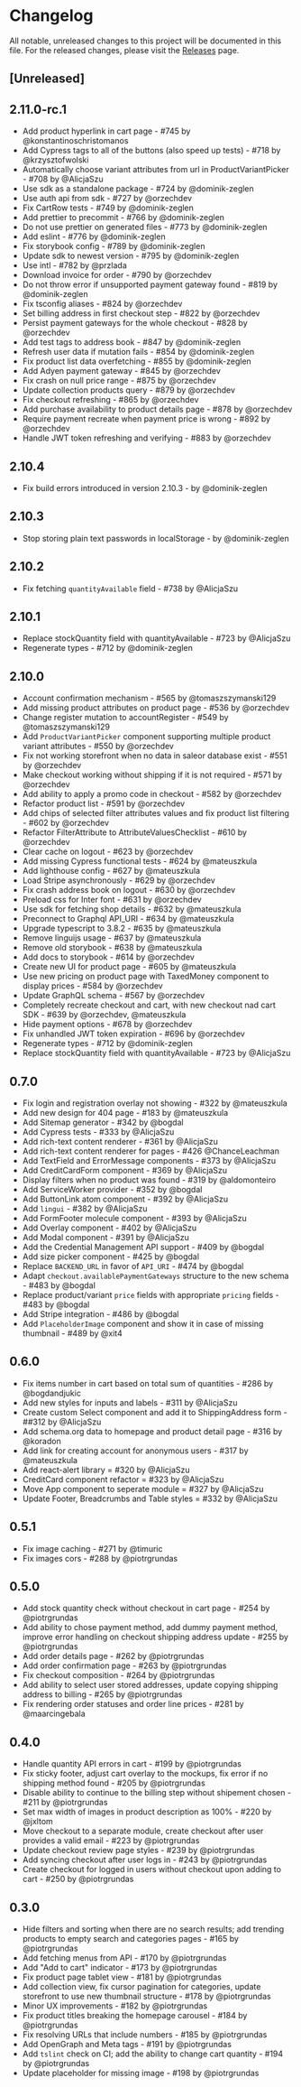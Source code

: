 # Changelog

All notable, unreleased changes to this project will be documented in this file. For the released changes, please visit the [Releases](https://github.com/mirumee/saleor-storefront/releases) page.

## [Unreleased]

## 2.11.0-rc.1

- Add product hyperlink in cart page - #745 by @konstantinoschristomanos
- Add Cypress tags to all of the buttons (also speed up tests) - #718 by @krzysztofwolski
- Automatically choose variant attributes from url in ProductVariantPicker - #708 by @AlicjaSzu
- Use sdk as a standalone package - #724 by @dominik-zeglen
- Use auth api from sdk - #727 by @orzechdev
- Fix CartRow tests - #749 by @dominik-zeglen
- Add prettier to precommit - #766 by @dominik-zeglen
- Do not use prettier on generated files - #773 by @dominik-zeglen
- Add eslint - #776 by @dominik-zeglen
- Fix storybook config - #789 by @dominik-zeglen
- Update sdk to newest version - #795 by @dominik-zeglen
- Use intl - #782 by @przlada
- Download invoice for order - #790 by @orzechdev
- Do not throw error if unsupported payment gateway found - #819 by @dominik-zeglen
- Fix tsconfig aliases - #824 by @orzechdev
- Set billing address in first checkout step - #822 by @orzechdev
- Persist payment gateways for the whole checkout - #828 by @orzechdev
- Add test tags to address book - #847 by @dominik-zeglen
- Refresh user data if mutation fails - #854 by @dominik-zeglen
- Fix product list data overfetching - #855 by @dominik-zeglen
- Add Adyen payment gateway - #845 by @orzechdev
- Fix crash on null price range - #875 by @orzechdev
- Update collection products query - #879 by @orzechdev
- Fix checkout refreshing - #865 by @orzechdev
- Add purchase availability to product details page - #878 by @orzechdev
- Require payment recreate when payment price is wrong - #892 by @orzechdev
- Handle JWT token refreshing and verifying - #883 by @orzechdev

## 2.10.4

- Fix build errors introduced in version 2.10.3 - by @dominik-zeglen

## 2.10.3

- Stop storing plain text passwords in localStorage - by @dominik-zeglen

## 2.10.2

- Fix fetching `quantityAvailable` field - #738 by @AlicjaSzu

## 2.10.1

- Replace stockQuantity field with quantityAvailable - #723 by @AlicjaSzu
- Regenerate types - #712 by @dominik-zeglen

## 2.10.0

- Account confirmation mechanism - #565 by @tomaszszymanski129
- Add missing product attributes on product page - #536 by @orzechdev
- Change register mutation to accountRegister - #549 by @tomaszszymanski129
- Add `ProductVariantPicker` component supporting multiple product variant attributes - #550 by @orzechdev
- Fix not working storefront when no data in saleor database exist - #551 by @orzechdev
- Make checkout working without shipping if it is not required - #571 by @orzechdev
- Add ability to apply a promo code in checkout - #582 by @orzechdev
- Refactor product list - #591 by @orzechdev
- Add chips of selected filter attributes values and fix product list filtering - #602 by @orzechdev
- Refactor FilterAttribute to AttributeValuesChecklist - #610 by @orzechdev
- Clear cache on logout - #623 by @orzechdev
- Add missing Cypress functional tests - #624 by @mateuszkula
- Add lighthouse config - #627 by @mateuszkula
- Load Stripe asynchronously - #629 by @orzechdev
- Fix crash address book on logout - #630 by @orzechdev
- Preload css for Inter font - #631 by @orzechdev
- Use sdk for fetching shop details - #632 by @mateuszkula
- Preconnect to Graphql API_URI - #634 by @mateuszkula
- Upgrade typescript to 3.8.2 - #635 by @mateuszkula
- Remove linguijs usage - #637 by @mateuszkula
- Remove old storybook - #638 by @mateuszkula
- Add docs to storybook - #614 by @orzechdev
- Create new UI for product page - #605 by @mateuszkula
- Use new pricing on product page with TaxedMoney component to display prices - #584 by @orzechdev
- Update GraphQL schema - #567 by @orzechdev
- Completely recreate checkout and cart, with new checkout nad cart SDK - #639 by @orzechdev, @mateuszkula
- Hide payment options - #678 by @orzechdev
- Fix unhandled JWT token expiration - #696 by @orzechdev
- Regenerate types - #712 by @dominik-zeglen
- Replace stockQuantity field with quantityAvailable - #723 by @AlicjaSzu

## 0.7.0

- Fix login and registration overlay not showing - #322 by @mateuszkula
- Add new design for 404 page - #183 by @mateuszkula
- Add Sitemap generator - #342 by @bogdal
- Add Cypress tests - #333 by @AlicjaSzu
- Add rich-text content renderer - #361 by @AlicjaSzu
- Add rich-text content renderer for pages - #426 @ChanceLeachman
- Add TextField and ErrorMessage components - #373 by @AlicjaSzu
- Add CreditCardForm component - #369 by @AlicjaSzu
- Display filters when no product was found - #319 by @aldomonteiro
- Add ServiceWorker provider - #352 by @bogdal
- Add ButtonLink atom component - #392 by @AlicjaSzu
- Add `lingui` - #382 by @AlicjaSzu
- Add FormFooter molecule component - #393 by @AlicjaSzu
- Add Overlay component - #402 by @AlicjaSzu
- Add Modal component - #391 by @AlicjaSzu
- Add the Credential Management API support - #409 by @bogdal
- Add size picker component - #425 by @bogdal
- Replace `BACKEND_URL` in favor of `API_URI` - #474 by @bogdal
- Adapt `checkout.availablePaymentGateways` structure to the new schema - #483 by @bogdal
- Replace product/variant `price` fields with appropriate `pricing` fields - #483 by @bogdal
- Add Stripe integration - #486 by @bogdal
- Add `PlaceholderImage` component and show it in case of missing thumbnail - #489 by @xit4

## 0.6.0

- Fix items number in cart based on total sum of quantities - #286 by @bogdandjukic
- Add new styles for inputs and labels - #311 by @AlicjaSzu
- Create custom Select component and add it to ShippingAddress form - ##312 by @AlicjaSzu
- Add schema.org data to homepage and product detail page - #316 by @koradon
- Add link for creating account for anonymous users - #317 by @mateuszkula
- Add react-alert library = #320 by @AlicjaSzu
- CreditCard component refactor = #323 by @AlicjaSzu
- Move App component to seperate module = #327 by @AlicjaSzu
- Update Footer, Breadcrumbs and Table styles = #332 by @AlicjaSzu

## 0.5.1

- Fix image caching - #271 by @timuric
- Fix images cors - #288 by @piotrgrundas

## 0.5.0

- Add stock quantity check without checkout in cart page - #254 by @piotrgrundas
- Add ability to chose payment method, add dummy payment method, improve error handling on checkout shipping address update - #255 by @piotrgrundas
- Add order details page - #262 by @piotrgrundas
- Add order confirmation page - #263 by @piotrgrundas
- Fix checkout composition - #264 by @piotrgrundas
- Add ability to select user stored addresses, update copying shipping address to billing - #265 by @piotrgrundas
- Fix rendering order statuses and order line prices - #281 by @maarcingebala

## 0.4.0

- Handle quantity API errors in cart - #199 by @piotrgrundas
- Fix sticky footer, adjust cart overlay to the mockups, fix error if no shipping method found - #205 by @piotrgrundas
- Disable ability to continue to the billing step without shipement chosen - #211 by @piotrgrundas
- Set max width of images in product description as 100% - #220 by @jxltom
- Move checkout to a separate module, create checkout after user provides a valid email - #223 by @piotrgrundas
- Update checkout review page styles - #239 by @piotrgrundas
- Add syncing checkout after user logs in - #243 by @piotrgrundas
- Create checkout for logged in users without checkout upon adding to cart - #250 by @piotrgrundas

## 0.3.0

- Hide filters and sorting when there are no search results; add trending products to empty search and categories pages - #165 by @piotrgrundas
- Add fetching menus from API - #170 by @piotrgrundas
- Add "Add to cart" indicator - #173 by @piotrgrundas
- Fix product page tablet view - #181 by @piotrgrundas
- Add collection view, fix cursor pagination for categories, update storefront to use new thumbnail structure - #178 by @piotrgrundas
- Minor UX improvements - #182 by @piotrgrundas
- Fix product titles breaking the homepage carousel - #184 by @piotrgrundas
- Fix resolving URLs that include numbers - #185 by @piotrgrundas
- Add OpenGraph and Meta tags - #191 by @piotrgrundas
- Add `tslint` check on CI; add the ability to change cart quantity - #194 by @piotrgrundas
- Update placeholder for missing image - #198 by @piotrgrundas
